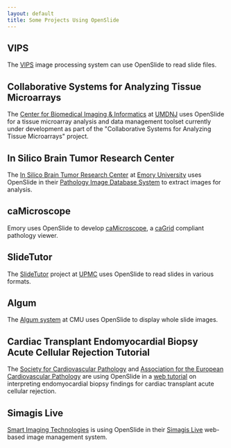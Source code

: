 ```yaml
---
layout: default
title: Some Projects Using OpenSlide
---
```


VIPS
----

The [VIPS][vips] image processing system can use OpenSlide to read
slide files.

[vips]: http://www.vips.ecs.soton.ac.uk/

Collaborative Systems for Analyzing Tissue Microarrays
------------------------------------------------------

The [Center for Biomedical Imaging & Informatics][cbii] at
[UMDNJ][umdnj] uses OpenSlide for a tissue microarray
analysis and data management toolset currently under development as
part of the "Collaborative Systems for Analyzing Tissue Microarrays"
project.

[cbii]: http://pleiad.umdnj.edu/CBII/index.html
[umdnj]: http://www.umdnj.edu/


In Silico Brain Tumor Research Center
-------------------------------------

The [In Silico Brain Tumor Research Center][isbtrc] at
[Emory University][emory] uses OpenSlide in their
[Pathology Image Database System][pidb] to extract images for analysis.

[isbtrc]: https://wiki.nci.nih.gov/pages/viewpage.action?pageId=21698609
[emory]: http://www.emory.edu/
[pidb]: http://confluence.cci.emory.edu:8090/display/PIDB/Home


caMicroscope
------------

Emory uses OpenSlide to develop [caMicroscope][camicroscope], a
[caGrid][cagrid] compliant pathology viewer.

[camicroscope]: https://cabig.nci.nih.gov/tools/caMicroscope
[cagrid]: http://cagrid.org/


SlideTutor
----------

The [SlideTutor][slidetutor] project at [UPMC][upmc] uses
OpenSlide to read slides in various formats.

[slidetutor]: http://slidetutor.upmc.edu/
[upmc]: http://www.upmc.edu/


Algum
-----

The [Algum system][algum] at CMU uses OpenSlide to display whole slide
images.

[algum]: http://algum.cs.cmu.edu/


Cardiac Transplant Endomyocardial Biopsy Acute Cellular Rejection Tutorial
--------------------------------------------------------------------------

The [Society for Cardiovascular Pathology][scvp] and [Association for the
European Cardiovascular Pathology][aecvp] are using OpenSlide in a [web
tutorial][acr] on interpreting endomyocardial biopsy findings for cardiac
transplant acute cellular rejection.

[scvp]: http://scvp.net/
[aecvp]: http://anpat.unipd.it/aecvp/
[acr]: http://scvp.net/acr/


Simagis Live
------------

[Smart Imaging Technologies][smartimtech] is using OpenSlide in their
[Simagis Live][simagis-live] web-based image management system.

[smartimtech]: http://smartimtech.com/
[simagis-live]: http://live.simagis.com/
